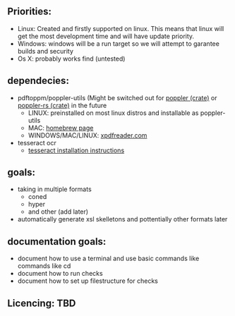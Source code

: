## Priorities:
- Linux: Created and firstly supported on linux. This means that linux will get the most development time and will have update priority.
- Windows: windows will be a run target so we will attempt to garantee builds and security
- Os X: probably works find (untested)

## dependecies:
- pdftoppm/poppler-utils (Might be switched out for [poppler (crate)](https://crates.io/crates/poppler) or [poppler-rs (crate)](https://crates.io/crates/poppler-rs) in the future
  - LINUX: preinstalled on most linux distros and installable as poppler-utils
  - MAC: [homebrew page](https://formulae.brew.sh/formula/poppler)
  - WINDOWS/MAC/LINUX: [xpdfreader.com](https://www.xpdfreader.com/download.html)
- tesseract ocr
  - [tesseract installation instructions](https://tesseract-ocr.github.io/tessdoc/Installation.html)


## goals:
- taking in multiple formats
    - coned
    - hyper
    - and other (add later)
- automatically generate xsl skelletons and pottentially other formats later

## documentation goals:
- document how to use a terminal and use basic commands like commands like cd
- document how to run checks
- document how to set up filestructure for checks

## Licencing: TBD
